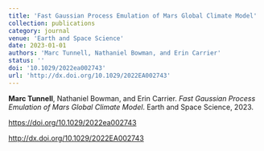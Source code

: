 ```yaml
---
title: 'Fast Gaussian Process Emulation of Mars Global Climate Model'
collection: publications
category: journal
venue: 'Earth and Space Science'
date: 2023-01-01
authors: 'Marc Tunnell, Nathaniel Bowman, and Erin Carrier'
status: ''
doi: '10.1029/2022ea002743'
url: 'http://dx.doi.org/10.1029/2022EA002743'
---
```


**Marc Tunnell**, Nathaniel Bowman, and Erin Carrier. *Fast Gaussian Process Emulation of Mars Global Climate Model*. Earth and Space Science, 2023.



<https://doi.org/10.1029/2022ea002743>


<http://dx.doi.org/10.1029/2022EA002743>
